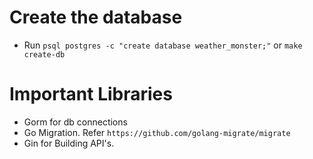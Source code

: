 # Create the database

- Run `psql postgres -c "create database weather_monster;"` or `make create-db`

# Important Libraries

- Gorm for db connections
- Go Migration. Refer `https://github.com/golang-migrate/migrate`
- Gin for Building API's.
